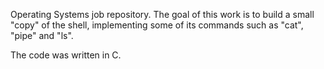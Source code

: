 Operating Systems job repository. The goal of this work is to build a small "copy" of the shell, implementing some of its commands such as "cat", "pipe" and "ls". 

The code was written in C.

